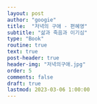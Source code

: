 ```yaml
---
layout: post
author: "googie"
title:  "저녁의 구애 - 편혜영"
subtitle: "삶과 죽음과 이기심"
type: "Book"
routine: true
text: true
post-header: true
header-img: "저녁의구애.jpg"
order: 5
comments: false
draft: true
lastmod: 2023-03-06 1:00:00
---
```


